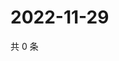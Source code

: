 # 2022-11-29

共 0 条

<!-- BEGIN WEIBO -->
<!-- 最后更新时间 Tue Nov 29 2022 00:00:58 GMT+0800 (China Standard Time) -->

<!-- END WEIBO -->
